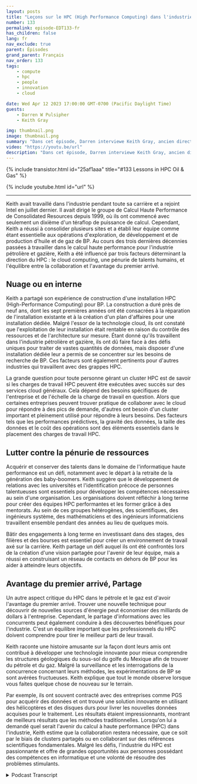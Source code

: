 ```yaml
---
layout: posts
title: "Leçons sur le HPC (High Performance Computing) dans l'industrie pétrolière et gazière"
number: 133
permalink: episode-EDT133-fr
has_children: false
lang: fr
nav_exclude: true
parent: Épisodes
grand_parent: Français
nav_order: 133
tags:
    - compute
    - hpc
    - people
    - innovation
    - cloud

date: Wed Apr 12 2023 17:00:00 GMT-0700 (Pacific Daylight Time)
guests:
    - Darren W Pulsipher
    - Keith Gray

img: thumbnail.png
image: thumbnail.png
summary: "Dans cet épisode, Darren interviewe Keith Gray, ancien directeur de l'informatique à haute performance chez British Petroleum. Avec plus de 30 ans de gestion de centres de calcul HPC, Keith offre une grande perspective sur les défis, les meilleures pratiques et l'avenir du calcul à haute performance."
video: "https://youtu.be/url"
description: "Dans cet épisode, Darren interviewe Keith Gray, ancien directeur de l'informatique à haute performance chez British Petroleum. Avec plus de 30 ans de gestion de centres de calcul HPC, Keith offre une grande perspective sur les défis, les meilleures pratiques et l'avenir du calcul à haute performance."
---
```


<div>
{% include transistor.html id="25af1aaa" title="#133 Lessons in HPC Oil & Gas" %}

{% include youtube.html id="url" %}
</div>

---

Keith avait travaillé dans l'industrie pendant toute sa carrière et a rejoint Intel en juillet dernier. Il avait dirigé le groupe de Calcul Haute Performance de Consolidated Resources depuis 1999, où ils ont commencé avec seulement un dixième d'un téraflop de puissance de calcul. Cependant, Keith a réussi à consolider plusieurs sites et a établi leur équipe comme étant essentielle aux opérations d'exploration, de développement et de production d'huile et de gaz de BP. Au cours des trois dernières décennies passées à travailler dans le calcul haute performance pour l'industrie pétrolière et gazière, Keith a été influencé par trois facteurs déterminant la direction du HPC : le cloud computing, une pénurie de talents humains, et l'équilibre entre la collaboration et l'avantage du premier arrivé.

## Nuage ou en interne

Keith a partagé son expérience de construction d'une installation HPC (High-Performance Computing) pour BP. La construction a duré près de neuf ans, dont les sept premières années ont été consacrées à la réparation de l'installation existante et à la création d'un plan d'affaires pour une installation dédiée. Malgré l'essor de la technologie cloud, ils ont constaté que l'exploitation de leur installation était rentable en raison du contrôle des ressources et de l'architecture sur mesure. Étant donné qu'ils travaillent dans l'industrie pétrolière et gazière, ils ont dû faire face à des défis uniques pour traiter de vastes quantités de données, mais disposer d'une installation dédiée leur a permis de se concentrer sur les besoins de recherche de BP. Ces facteurs sont également pertinents pour d'autres industries qui travaillent avec des grappes HPC.

La grande question pour toute personne gérant un cluster HPC est de savoir si les charges de travail HPC peuvent être exécutées avec succès sur des services cloud généraux. Cela dépend des besoins spécifiques de l'entreprise et de l'échelle de la charge de travail en question. Alors que certaines entreprises peuvent trouver pratique de collaborer avec le cloud pour répondre à des pics de demande, d'autres ont besoin d'un cluster important et pleinement utilisé pour répondre à leurs besoins. Des facteurs tels que les performances prédictives, la gravité des données, la taille des données et le coût des opérations sont des éléments essentiels dans le placement des charges de travail HPC.

## Lutter contre la pénurie de ressources

Acquérir et conserver des talents dans le domaine de l'informatique haute performance est un défi, notamment avec le départ à la retraite de la génération des baby-boomers. Keith suggère que le développement de relations avec les universités et l'identification précoce de personnes talentueuses sont essentiels pour développer les compétences nécessaires au sein d'une organisation. Les organisations doivent réfléchir à long terme pour créer des équipes HPC performantes et les former grâce à des mentorats. Au sein de ces groupes hétérogènes, des scientifiques, des ingénieurs système, des mathématiciens et des ingénieurs informaticiens travaillent ensemble pendant des années au lieu de quelques mois.

Bâtir des engagements à long terme en investissant dans des stages, des filières et des bourses est essentiel pour créer un environnement de travail axé sur la carrière. Keith partage un défi auquel ils ont été confrontés lors de la création d'une vision partagée pour l'avenir de leur équipe, mais a réussi en construisant un réseau de contacts en dehors de BP pour les aider à atteindre leurs objectifs.

## Avantage du premier arrivé, Partage

Un autre aspect critique du HPC dans le pétrole et le gaz est d'avoir l'avantage du premier arrivé. Trouver une nouvelle technique pour découvrir de nouvelles sources d'énergie peut économiser des milliards de dollars à l'entreprise. Cependant, le partage d'informations avec les concurrents peut également conduire à des découvertes bénéfiques pour l'industrie. C'est un équilibre important que les professionnels du HPC doivent comprendre pour tirer le meilleur parti de leur travail.

Keith raconte une histoire amusante sur la façon dont leurs amis ont contribué à développer une technologie innovante pour mieux comprendre les structures géologiques du sous-sol du golfe du Mexique afin de trouver du pétrole et du gaz. Malgré la surveillance et les interrogations de la concurrence concernant leurs méthodes, les expérimentations de BP se sont avérées fructueuses. Keith explique que tout le monde observe lorsque vous faites quelque chose de nouveau sur le terrain.

Par exemple, ils ont souvent contracté avec des entreprises comme PGS pour acquérir des données et ont trouvé une solution innovante en utilisant des hélicoptères et des disques durs pour livrer les nouvelles données acquises pour le traitement. Les résultats étaient impressionnants, montrant de meilleurs résultats que les méthodes traditionnelles. Lorsqu'on lui a demandé quel serait l'avenir du calcul à haute performance (HPC) dans l'industrie, Keith estime que la collaboration restera nécessaire, que ce soit par le biais de clusters partagés ou en collaborant sur des références scientifiques fondamentales. Malgré les défis, l'industrie du HPC est passionnante et offre de grandes opportunités aux personnes possédant des compétences en informatique et une volonté de résoudre des problèmes stimulants.



<details>
<summary> Podcast Transcript </summary>

<p></p>

</details>
